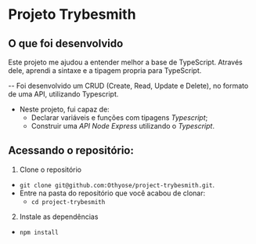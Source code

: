 # Projeto Trybesmith

## O que foi desenvolvido
Este projeto me ajudou a entender melhor a base de TypeScript. Através dele, aprendi a sintaxe e a tipagem propria para TypeScript.

-- Foi desenvolvido um CRUD (Create, Read, Update e Delete), no formato de uma API, utilizando Typescript.
* Neste projeto, fui capaz de:
  - Declarar variáveis e funções com tipagens _Typescript_;
  - Construir uma _API Node Express_ utilizando o _Typescript_.

## Acessando o repositório:

1. Clone o repositório

- `git clone git@github.com:Othyose/project-trybesmith.git`.
- Entre na pasta do repositório que você acabou de clonar:
  - `cd project-trybesmith`

2. Instale as dependências

- `npm install`
